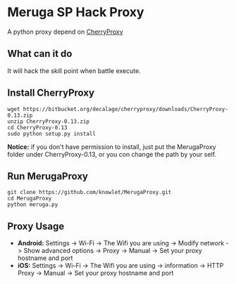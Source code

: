 # Meruga SP Hack Proxy
A python proxy depend on [CherryProxy](http://www.decalage.info/python/cherryproxy)

## What can it do
It will hack the skill point when battle execute.

## Install CherryProxy
	wget https://bitbucket.org/decalage/cherryproxy/downloads/CherryProxy-0.13.zip
	unzip CherryProxy-0.13.zip
	cd CherryProxy-0.13
	sudo python setup.py install
	
**Notice:** if you don't have permission to install, just put the MerugaProxy folder under CherryProxy-0.13, or you con change the path by your self.

## Run MerugaProxy
	git clone https://github.com/knowlet/MerugaProxy.git
	cd MerugaProxy
	python meruga.py
	
## Proxy Usage
* **Android:** Settings -> Wi-Fi -> The Wifi you are using -> Modify network -> Show advanced options -> Proxy -> Manual -> Set your proxy hostname and port
* **iOS:** Settings -> Wi-Fi -> The Wifi you are using -> information -> HTTP Proxy -> Manual -> Set your proxy hostname and port
